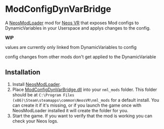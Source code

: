 # ModConfigDynVarBridge

A [NeosModLoader](https://github.com/zkxs/NeosModLoader) mod for [Neos VR](https://neos.com/) that exposes Mod configs to DynamicVariables in your Userspace and applys changes to the config.


**WIP**

values are currently only linked from DynamicVariables to config

config changes from other mods don't get applied to the DynamicVariable


## Installation
1. Install [NeosModLoader](https://github.com/zkxs/NeosModLoader).
1. Place [ModConfigDynVarBridge.dll](https://github.com/KyuubiYoru/ModConfigDynVarBridge/releases/latest/download/ModConfigDynVarBridge.dll) into your `nml_mods` folder. This folder should be at `C:\Program Files (x86)\Steam\steamapps\common\NeosVR\nml_mods` for a default install. You can create it if it's missing, or if you launch the game once with NeosModLoader installed it will create the folder for you.
1. Start the game. If you want to verify that the mod is working you can check your Neos logs.
